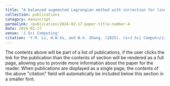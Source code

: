 ```yaml
---
title: "A balanced augmented Lagrangian method with correction for linearly constrained optimization"
collection: publications
category: manuscript
permalink: /publication/2024-02-17-paper-title-number-4
date: 2024-02-17
venue: 'J Sci Computing'
citation: 'Y.M. Li, H.W.Xu, and W.X. Zhang. (2025). <i>J Sci Comput</i>. 104, 1-29. code: 'http://academicpages.github.io/files/distributedCodes.zip''
---
```


The contents above will be part of a list of publications, if the user clicks the link for the publication than the contents of section will be rendered as a full page, allowing you to provide more information about the paper for the reader. When publications are displayed as a single page, the contents of the above "citation" field will automatically be included below this section in a smaller font.
